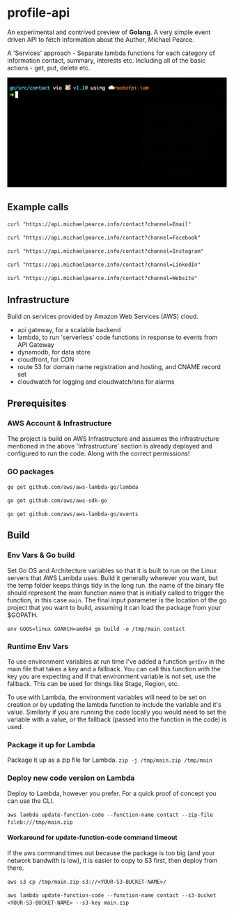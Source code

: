 # profile-api

An experimental and contrived preview of **Golang**. A very simple event driven API to fetch information about the Author, Michael Pearce.

A 'Services' approach - Separate lambda functions for each category of information contact, summary, interests etc. Including all of the basic actions - get, put, delete etc.

![](go-api.gif)

## Example calls

`curl "https://api.michaelpearce.info/contact?channel=Email"`

`curl "https://api.michaelpearce.info/contact?channel=Facebook"`

`curl "https://api.michaelpearce.info/contact?channel=Instagram"`

`curl "https://api.michaelpearce.info/contact?channel=LinkedIn"`

`curl "https://api.michaelpearce.info/contact?channel=Website"`

## Infrastructure

Build on services provided by Amazon Web Services (AWS) cloud.
* api gateway, for a scalable backend
* lambda, to run 'serverless' code functions in response to events from API Gateway
* dynamodb, for data store
* cloudfront, for CDN
* route 53 for domain name registration and hosting, and CNAME record set
* cloudwatch for logging and cloudwatch/sns for alarms

## Prerequisites

### AWS Account & Infrastructure

The project is build on AWS Infrastructure and assumes the infrastructure mentioned in the above 'Infrastructure' section is already deployed and configured to run the code. Along with the correct permissions!

### GO packages

`go get github.com/aws/aws-lambda-go/lambda`

`go get github.com/aws/aws-sdk-go`

`go get github.com/aws/aws-lambda-go/events`


## Build


### Env Vars & Go build

Set Go OS and Architecture variables so that it is built to run on the Linux servers that AWS Lambda uses. Build it generally wherever you want, but the temp folder keeps things tidy in the long run. the name of the binary file should represent the main function name that is initially called to trigger the function, in this case `main`. The final input parameter is the location of the go project that you want to build, assuming it can load the package from your $GOPATH.

`env GOOS=linux GOARCH=amd64 go build -o /tmp/main contact`

### Runtime Env Vars

To use environment variables at run time I've added a function `getEnv` in the main file that takes a key and a fallback. You can call this function with the key you are expecting and if that environment variable is not set, use the fallback. This can be used for things like Stage, Region, etc. 

To use with Lambda, the environment variables will need to be set on creation or by updating the lambda function to include the variable and it's value. Similarly if you are running the code locally you would need to set the variable with a value, or the fallback (passed into the function in the code) is used.

### Package it up for Lambda

Package it up as a zip file for Lambda.
`zip -j /tmp/main.zip /tmp/main`


### Deploy new code version on Lambda

Deploy to Lambda, however you prefer. For a quick proof of concept you can use the CLI. 

`aws lambda update-function-code --function-name contact --zip-file fileb:///tmp/main.zip`

#### Workaround for update-function-code command timeout

If the aws command times out because the package is too big (and your network bandwith is low), it is easier to copy to S3 first, then deploy from there. 

`aws s3 cp /tmp/main.zip s3://<YOUR-S3-BUCKET-NAME>/`

`aws lambda update-function-code --function-name contact --s3-bucket <YOUR-S3-BUCKET-NAME> --s3-key main.zip`
